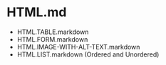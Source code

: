 # HTML.md

- HTML.TABLE.markdown
- HTML.FORM.markdown
- HTML.IMAGE-WITH-ALT-TEXT.markdown
- HTML.LIST.markdown (Ordered and Unordered)
